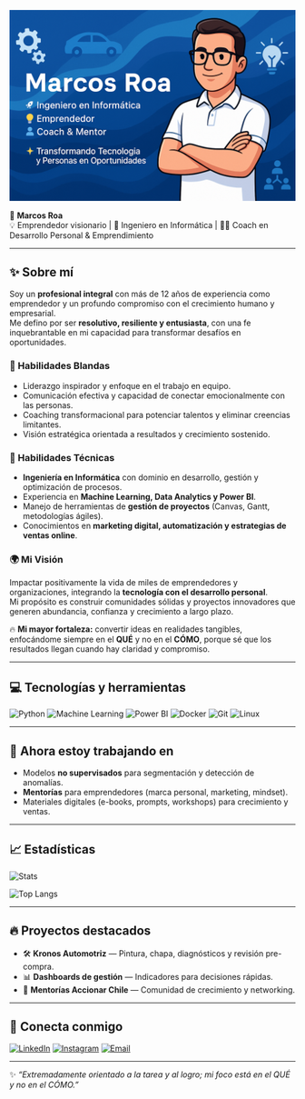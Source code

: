 <p align="center">
  <img src="banner.png" alt="Banner Marcos Roa" width="1000">
</p>



🌟 **Marcos Roa**  
💡 Emprendedor visionario | 🚀 Ingeniero en Informática | 🧑‍🏫 Coach en Desarrollo Personal & Emprendimiento  

---

## ✨ Sobre mí
Soy un **profesional integral** con más de 12 años de experiencia como emprendedor y un profundo compromiso con el crecimiento humano y empresarial.  
Me defino por ser **resolutivo, resiliente y entusiasta**, con una fe inquebrantable en mi capacidad para transformar desafíos en oportunidades.  

### 🔹 Habilidades Blandas
- Liderazgo inspirador y enfoque en el trabajo en equipo.  
- Comunicación efectiva y capacidad de conectar emocionalmente con las personas.  
- Coaching transformacional para potenciar talentos y eliminar creencias limitantes.  
- Visión estratégica orientada a resultados y crecimiento sostenido.  

### 🔹 Habilidades Técnicas
- **Ingeniería en Informática** con dominio en desarrollo, gestión y optimización de procesos.  
- Experiencia en **Machine Learning, Data Analytics y Power BI**.  
- Manejo de herramientas de **gestión de proyectos** (Canvas, Gantt, metodologías ágiles).  
- Conocimientos en **marketing digital, automatización y estrategias de ventas online**.  

### 🌍 Mi Visión
Impactar positivamente la vida de miles de emprendedores y organizaciones, integrando la **tecnología con el desarrollo personal**.  
Mi propósito es construir comunidades sólidas y proyectos innovadores que generen abundancia, confianza y crecimiento a largo plazo.  

🔥 **Mi mayor fortaleza:** convertir ideas en realidades tangibles, enfocándome siempre en el **QUÉ** y no en el **CÓMO**, porque sé que los resultados llegan cuando hay claridad y compromiso.

---

## 💻 Tecnologías y herramientas
![Python](https://img.shields.io/badge/Python-3776AB?style=for-the-badge&logo=python&logoColor=white)
![Machine Learning](https://img.shields.io/badge/Machine%20Learning-FF6F00?style=for-the-badge&logo=tensorflow&logoColor=white)
![Power BI](https://img.shields.io/badge/Power%20BI-F2C811?style=for-the-badge&logo=powerbi&logoColor=black)
![Docker](https://img.shields.io/badge/Docker-2496ED?style=for-the-badge&logo=docker&logoColor=white)
![Git](https://img.shields.io/badge/Git-F05032?style=for-the-badge&logo=git&logoColor=white)
![Linux](https://img.shields.io/badge/Linux-FCC624?style=for-the-badge&logo=linux&logoColor=black)

---

## 🚀 Ahora estoy trabajando en
- Modelos **no supervisados** para segmentación y detección de anomalías.
- **Mentorías** para emprendedores (marca personal, marketing, mindset).
- Materiales digitales (e-books, prompts, workshops) para crecimiento y ventas.

---

## 📈 Estadísticas
![Stats](https://github-readme-stats.vercel.app/api?username=Mroa29&show_icons=true&theme=radical)

![Top Langs](https://github-readme-stats.vercel.app/api/top-langs/?username=Mroa29&layout=compact&theme=radical)

---

## 🔥 Proyectos destacados
- 🛠️ **Kronos Automotriz** — Pintura, chapa, diagnósticos y revisión pre-compra.
- 📊 **Dashboards de gestión** — Indicadores para decisiones rápidas.
- 🤝 **Mentorías Accionar Chile** — Comunidad de crecimiento y networking.

---

## 🤝 Conecta conmigo
[![LinkedIn](https://img.shields.io/badge/LinkedIn-blue?style=for-the-badge&logo=linkedin)](https://www.linkedin.com/in/marcos-roa-ocampos)
[![Instagram](https://img.shields.io/badge/Instagram-purple?style=for-the-badge&logo=instagram)](https://www.instagram.com/soymarcosroa)
[![Email](https://img.shields.io/badge/Contacto-Email-orange?style=for-the-badge)](mailto:contacto@tu-dominio.cl)

---

✨ *“Extremadamente orientado a la tarea y al logro; mi foco está en el QUÉ y no en el CÓMO.”*
